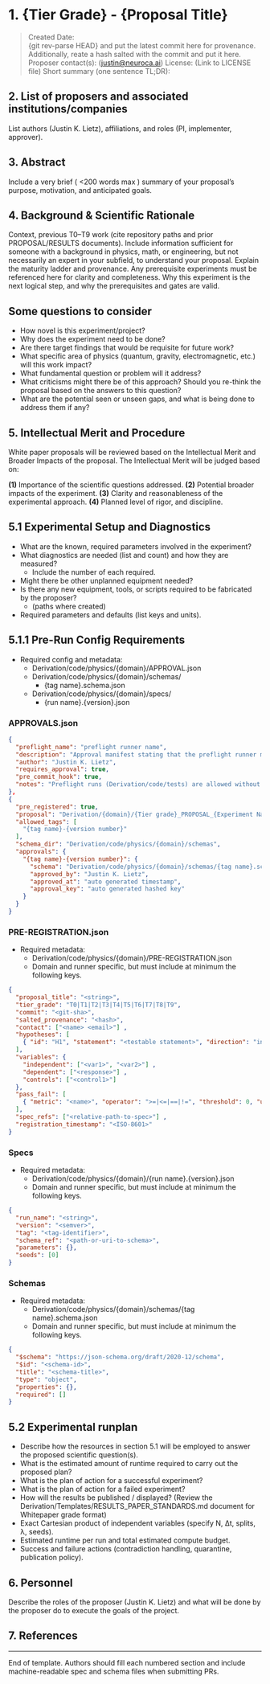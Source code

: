 <!-- White Paper Proposal Template

ATTENTION! The proposal documents you create MUST BE whitepaper-grade documents with full structure, full narrative, MathJax-rendered equations (Meaning use Github MathJax syntax, $ ... $ and $$ ... $$ instead of other syntax), numeric figure captions tied to actual artifacts if using any for background, explicit thresholds with pass/fail gates, and provenance. You need to imagine if the document will be getting submitted for proposal at the most highly respected and quality Physics journals on Earth. These templates are engineering-grade and intended to be machine-actionable.

This template is the canonical authoring scaffold for VDM proposals (T0–T9 ladder). It is MANDATORY and IMPORTANT to include the substance of the outlined topics. The
length of the proposal should not exceed five U.S. letter-sized pages (including figures and references). Language and phrasing in this document should be objective and third perspective, placing the VDM as the subject. When describing methods the focus should be on what is predicted, planned, and what will be done rather than using perspective based verbiage (example: "We/I/They propose a metriplectic..." would be wrong. Instead, do this "Proposed in this document is a metriplectic..." or even "VDM proposes a metriplectic...")

# Tier Grades

This MUST included the grade of proposal this is. The grade of the proposal should be the same as the grade of the RESULTS_* if the runs pass.

Shown in a table below is the T0–T9 maturity ladder. This ladder distinguishes between:

- **Meters/instruments** (T2): Proven testing measurement apparatus
- **Phenomena** (T3+): Making physics claims with those proven meters
- **Preregistered claims** (T4-T6): Formal hypothesis testing
- **Robustness & validation** (T7-T8): Out-of-sample prediction
- **Reproduction** (T9): External verification

- **T0 (Concept)**
- **T1 (Proto-model)**
- **T2 (Instrument)**
- **T3 (Smoke)**
- **T4 (Prereg)**
- **T5 (Pilot)**
- **T6 (Main Result)**
- **T7 (Out-of-sample prediction)**
- **T8 (Robustness validation and parameter sweeps**
- **T9 (External verification/reproduction)** 

Additionally, if this PROPOSAL document is graded above T0, there should be existing supporting work referenced for each tier in sequence. For example, if a T4 experiment is proposed there must be a T0, T1, T2, and T3 that exists within the repository referenced with paths for any existing PROPOSAL and RESULTS documents listed. The figures and logs can also be referenced from each of those prior work items. There should be at a minimum of one for each, but no max limit.

In order for any experiment to run or pass, PROPOSAL_ documents MUST be created. Reference some brief approval standards here Derivation\code\common\authorization\README.md -->

# 1. {Tier Grade} - {Proposal Title}

> Created Date:  
> {git rev-parse HEAD} and put the latest commit here for provenance.
> Additionally, reate a hash salted with the commit and put it here.
> Proposer contact(s):  (<justin@neuroca.ai>)
> License: (Link to LICENSE file)
> Short summary (one sentence TL;DR):  

## 2. List of proposers and associated institutions/companies

List authors (Justin K. Lietz), affiliations, and roles (PI, implementer, approver).

## 3. Abstract

Include a very brief ( <200 words max ) summary of your proposal’s purpose, motivation, and anticipated goals.

## 4. Background & Scientific Rationale

Context, previous T0–T9 work (cite repository paths and prior PROPOSAL/RESULTS documents). Include information sufficient for someone with a background in physics, math, or engineering,
but not necessarily an expert in your subfield, to understand your proposal. Explain the maturity ladder and provenance. Any prerequisite experiments must be referenced here for clarity and completeness. Why this experiment is the next logical step, and why the prerequisites and gates are valid.

## Some questions to consider

- How novel is this experiment/project?
- Why does the experiment need to be done?
- Are there target findings that would be requisite for future work?
- What specific area of physics (quantum, gravity, electromagnetic, etc.) will this work impact?
- What fundamental question or problem will it address?
- What criticisms might there be of this approach? Should you re-think the proposal based on the answers to this question?
- What are the potential seen or unseen gaps, and what is being done to address them if any?

## 5. Intellectual Merit and Procedure

White paper proposals will be reviewed based on the Intellectual Merit and Broader Impacts of
the proposal. The Intellectual Merit will be judged based on:

**(1)** Importance of the scientific questions addressed.
**(2)** Potential broader impacts of the experiment.
**(3)** Clarity and reasonableness of the experimental approach.
**(4)** Planned level of rigor, and discipline.

## 5.1 Experimental Setup and Diagnostics

- What are the known, required parameters involved in the experiment?
- What diagnostics are needed (list and count) and how they are measured?
  - Include the number of each required.
- Might there be other unplanned equipment needed?
- Is there any new equipment, tools, or scripts required to be fabricated by the proposer?
  - (paths where created)
- Required parameters and defaults (list keys and units).

## 5.1.1 Pre-Run Config Requirements

- Required config and metadata:
  - Derivation/code/physics/{domain}/APPROVAL.json
  - Derivation/code/physics/{domain}/schemas/
    - {tag name}.schema.json
  - Derivation/code/physics/{domain}/specs/
    - {run name}.{version}.json

### APPROVALS.json

```json
{
  "preflight_name": "preflight runner name",
  "description": "Approval manifest stating that the preflight runner must pass before real runs that write artifacts.",
  "author": "Justin K. Lietz",
  "requires_approval": true,
  "pre_commit_hook": true,
  "notes": "Preflight runs (Derivation/code/tests) are allowed without approval. To run real experiments that write artifacts, a relevant PROPOSAL_* must be created at Derivation/{domain}/ explicit review."
},
{
  "pre_registered": true,
  "proposal": "Derivation/{domain}/{Tier grade}_PROPOSAL_{Experiment Name}.md",
  "allowed_tags": [
    "{tag name}-{version number}"
  ],
  "schema_dir": "Derivation/code/physics/{domain}/schemas",
  "approvals": {
    "{tag name}-{version number}": {
      "schema": "Derivation/code/physics/{domain}/schemas/{tag name}.schema.json",
      "approved_by": "Justin K. Lietz",
      "approved_at": "auto generated timestamp",
      "approval_key": "auto generated hashed key"
    }
  }
}
```

### PRE-REGISTRATION.json

- Required metadata:
  - Derivation/code/physics/{domain}/PRE-REGISTRATION.json
  - Domain and runner specific, but must include at minimum the following keys.

<!-- Minimum required keys only; values are placeholders. It is recommended to add more if there are any additional. -->
```json
{
  "proposal_title": "<string>",
  "tier_grade": "T0|T1|T2|T3|T4|T5|T6|T7|T8|T9",
  "commit": "<git-sha>",
  "salted_provenance": "<hash>",
  "contact": ["<name> <email>"] ,
  "hypotheses": [
    { "id": "H1", "statement": "<testable statement>", "direction": "increase|decrease|no-change" }
  ],
  "variables": {
    "independent": ["<var1>", "<var2>"] ,
    "dependent": ["<response>"] ,
    "controls": ["<control1>"]
  },
  "pass_fail": [
    { "metric": "<name>", "operator": ">=|<=|==|!=", "threshold": 0, "unit": "<unit>" }
  ],
  "spec_refs": ["<relative-path-to-spec>"] ,
  "registration_timestamp": "<ISO-8601>"
}
```

### Specs

- Required metadata:
  - Derivation/code/physics/{domain}/{run name}.{version}.json
  - Domain and runner specific, but must include at minimum the following keys.

<!-- Minimum required keys only; values are placeholders. It is recommended to add more if there are any additional. -->
```json
{
  "run_name": "<string>",
  "version": "<semver>",
  "tag": "<tag-identifier>",
  "schema_ref": "<path-or-uri-to-schema>",
  "parameters": {},
  "seeds": [0]
}
```

### Schemas

- Required metadata:
  - Derivation/code/physics/{domain}/schemas/{tag name}.schema.json
  - Domain and runner specific, but must include at minimum the following keys.

<!-- Minimum JSON Schema draft; extend per use-case. It is recommended to add more if there are any additional. -->
```json
{
  "$schema": "https://json-schema.org/draft/2020-12/schema",
  "$id": "<schema-id>",
  "title": "<schema-title>",
  "type": "object",
  "properties": {},
  "required": []
}
```

## 5.2 Experimental runplan

- Describe how the resources in section 5.1 will be employed to answer the proposed scientific question(s).
- What is the estimated amount of runtime required to carry out the proposed plan?
- What is the plan of action for a successful experiment?
- What is the plan of action for a failed experiment?
- How will the results be published / displayed? (Review the Derivation/Templates/RESULTS_PAPER_STANDARDS.md document for Whitepaper grade format)
- Exact Cartesian product of independent variables (specify N, Δt, splits, λ, seeds).
- Estimated runtime per run and total estimated compute budget.
- Success and failure actions (contradiction handling, quarantine, publication policy).

## 6. Personnel

Describe the roles of the proposer (Justin K. Lietz) and what will be done by the proposer do to execute the goals of the project.

## 7. References

---

End of template. Authors should fill each numbered section and include machine-readable spec and schema files when submitting PRs.
